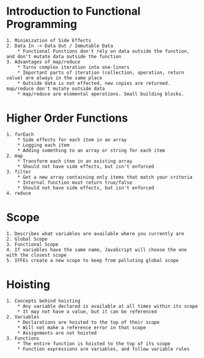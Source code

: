 # Introduction to Functional Programming
	1. Minimization of Side Effects
	2. Data In -> Data Out / Immutable Data
		* Functional Functions don't rely on data outside the function, and don't mutate data outside the function
	3. Advantages of map/reduce
		* Turns complex iteration into one-liners
		* Important parts of iteration (collection, operation, return value) are always in the same place
		* Outside data is not effected, new copies are returned. map/reduce don't mutate outside data
		* map/reduce are elemental operations. Small building blocks.

# Higher Order Functions
	1. forEach
		* Side effects for each item in an array
		* Logging each item
		* Adding something to an array or string for each item
	2. map
		* Transform each item in an existing array
		* Should not have side effects, but isn't enforced
	3. filter
		* Get a new array containing only items that match your criteria
		* Internal function must return true/false
		* Should not have side effects, but isn't enforced
	4. reduce

# Scope
	1. Describes what variables are available where you currently are
	2. Global Scope
	3. Functional Scope
	4. If variables have the same name, JavaScript will choose the one with the closest scope
	5. IFFEs create a new scope to keep from polluting global scope

# Hoisting
	1. Concepts behind hoisting
		* Any variable declared is available at all times within its scope
		* It may not have a value, but it can be referenced
	2. Variables
		* Declarations are hoisted to the top of their scope
		* Will not make a reference error in that scope
		* Assignments are not hoisted
	3. Functions
		* The entire function is hoisted to the top of its scope
		* Function expressions are variables, and follow variable rules
